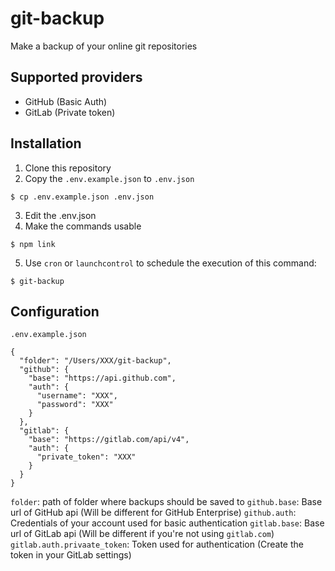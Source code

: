 # git-backup
Make a backup of your online git repositories

## Supported providers

* GitHub (Basic Auth)
* GitLab (Private token)

## Installation

1. Clone this repository
2. Copy the `.env.example.json` to `.env.json`

```
$ cp .env.example.json .env.json
```

3. Edit the .env.json
4. Make the commands usable

```
$ npm link
```

5. Use `cron` or `launchcontrol` to schedule the execution of this command:

```
$ git-backup
```

## Configuration

`.env.example.json`
```
{
  "folder": "/Users/XXX/git-backup",
  "github": {
    "base": "https://api.github.com",
    "auth": {
      "username": "XXX",
      "password": "XXX"
    }
  },
  "gitlab": {
    "base": "https://gitlab.com/api/v4",
    "auth": {
      "private_token": "XXX"
    }
  }
}
```

`folder`: path of folder where backups should be saved to
`github.base`: Base url of GitHub api (Will be different for GitHub Enterprise)
`github.auth`: Credentials of your account used for basic authentication
`gitlab.base`: Base url of GitLab api (Will be different if you're not using `gitlab.com`)
`gitlab.auth.privaate_token`: Token used for authentication (Create the token in your GitLab settings)

